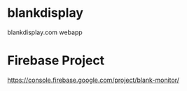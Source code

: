 # blankdisplay
blankdisplay.com webapp

# Firebase Project
https://console.firebase.google.com/project/blank-monitor/